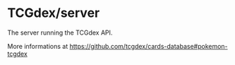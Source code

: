 # TCGdex/server

The server running the TCGdex API.

More informations at https://github.com/tcgdex/cards-database#pokemon-tcgdex
